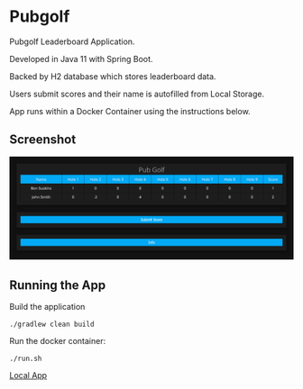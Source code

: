 # Pubgolf
Pubgolf Leaderboard Application.

Developed in Java 11 with Spring Boot.

Backed by H2 database which stores leaderboard data.

Users submit scores and their name is autofilled from Local Storage.

App runs within a Docker Container using the instructions below.

## Screenshot
![alt text](docs/pubgolf.png?raw=true "PubGolf")

## Running the App
Build the application

```
./gradlew clean build
```

Run the docker container:

```
./run.sh
```


[Local App](http://localhost/)
